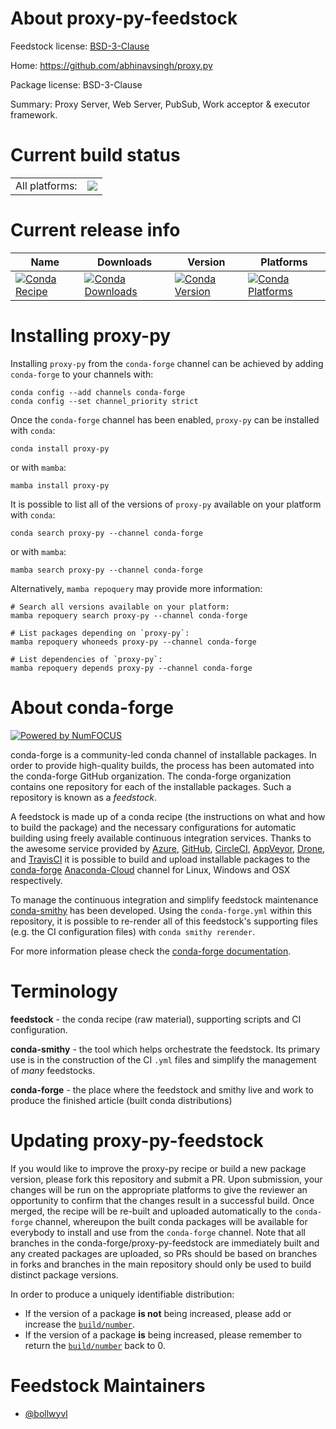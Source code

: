 About proxy-py-feedstock
========================

Feedstock license: [BSD-3-Clause](https://github.com/conda-forge/proxy-py-feedstock/blob/main/LICENSE.txt)

Home: https://github.com/abhinavsingh/proxy.py

Package license: BSD-3-Clause

Summary: Proxy Server, Web Server, PubSub, Work acceptor & executor framework.

Current build status
====================


<table><tr><td>All platforms:</td>
    <td>
      <a href="https://dev.azure.com/conda-forge/feedstock-builds/_build/latest?definitionId=19362&branchName=main">
        <img src="https://dev.azure.com/conda-forge/feedstock-builds/_apis/build/status/proxy-py-feedstock?branchName=main">
      </a>
    </td>
  </tr>
</table>

Current release info
====================

| Name | Downloads | Version | Platforms |
| --- | --- | --- | --- |
| [![Conda Recipe](https://img.shields.io/badge/recipe-proxy--py-green.svg)](https://anaconda.org/conda-forge/proxy-py) | [![Conda Downloads](https://img.shields.io/conda/dn/conda-forge/proxy-py.svg)](https://anaconda.org/conda-forge/proxy-py) | [![Conda Version](https://img.shields.io/conda/vn/conda-forge/proxy-py.svg)](https://anaconda.org/conda-forge/proxy-py) | [![Conda Platforms](https://img.shields.io/conda/pn/conda-forge/proxy-py.svg)](https://anaconda.org/conda-forge/proxy-py) |

Installing proxy-py
===================

Installing `proxy-py` from the `conda-forge` channel can be achieved by adding `conda-forge` to your channels with:

```
conda config --add channels conda-forge
conda config --set channel_priority strict
```

Once the `conda-forge` channel has been enabled, `proxy-py` can be installed with `conda`:

```
conda install proxy-py
```

or with `mamba`:

```
mamba install proxy-py
```

It is possible to list all of the versions of `proxy-py` available on your platform with `conda`:

```
conda search proxy-py --channel conda-forge
```

or with `mamba`:

```
mamba search proxy-py --channel conda-forge
```

Alternatively, `mamba repoquery` may provide more information:

```
# Search all versions available on your platform:
mamba repoquery search proxy-py --channel conda-forge

# List packages depending on `proxy-py`:
mamba repoquery whoneeds proxy-py --channel conda-forge

# List dependencies of `proxy-py`:
mamba repoquery depends proxy-py --channel conda-forge
```


About conda-forge
=================

[![Powered by
NumFOCUS](https://img.shields.io/badge/powered%20by-NumFOCUS-orange.svg?style=flat&colorA=E1523D&colorB=007D8A)](https://numfocus.org)

conda-forge is a community-led conda channel of installable packages.
In order to provide high-quality builds, the process has been automated into the
conda-forge GitHub organization. The conda-forge organization contains one repository
for each of the installable packages. Such a repository is known as a *feedstock*.

A feedstock is made up of a conda recipe (the instructions on what and how to build
the package) and the necessary configurations for automatic building using freely
available continuous integration services. Thanks to the awesome service provided by
[Azure](https://azure.microsoft.com/en-us/services/devops/), [GitHub](https://github.com/),
[CircleCI](https://circleci.com/), [AppVeyor](https://www.appveyor.com/),
[Drone](https://cloud.drone.io/welcome), and [TravisCI](https://travis-ci.com/)
it is possible to build and upload installable packages to the
[conda-forge](https://anaconda.org/conda-forge) [Anaconda-Cloud](https://anaconda.org/)
channel for Linux, Windows and OSX respectively.

To manage the continuous integration and simplify feedstock maintenance
[conda-smithy](https://github.com/conda-forge/conda-smithy) has been developed.
Using the ``conda-forge.yml`` within this repository, it is possible to re-render all of
this feedstock's supporting files (e.g. the CI configuration files) with ``conda smithy rerender``.

For more information please check the [conda-forge documentation](https://conda-forge.org/docs/).

Terminology
===========

**feedstock** - the conda recipe (raw material), supporting scripts and CI configuration.

**conda-smithy** - the tool which helps orchestrate the feedstock.
                   Its primary use is in the construction of the CI ``.yml`` files
                   and simplify the management of *many* feedstocks.

**conda-forge** - the place where the feedstock and smithy live and work to
                  produce the finished article (built conda distributions)


Updating proxy-py-feedstock
===========================

If you would like to improve the proxy-py recipe or build a new
package version, please fork this repository and submit a PR. Upon submission,
your changes will be run on the appropriate platforms to give the reviewer an
opportunity to confirm that the changes result in a successful build. Once
merged, the recipe will be re-built and uploaded automatically to the
`conda-forge` channel, whereupon the built conda packages will be available for
everybody to install and use from the `conda-forge` channel.
Note that all branches in the conda-forge/proxy-py-feedstock are
immediately built and any created packages are uploaded, so PRs should be based
on branches in forks and branches in the main repository should only be used to
build distinct package versions.

In order to produce a uniquely identifiable distribution:
 * If the version of a package **is not** being increased, please add or increase
   the [``build/number``](https://docs.conda.io/projects/conda-build/en/latest/resources/define-metadata.html#build-number-and-string).
 * If the version of a package **is** being increased, please remember to return
   the [``build/number``](https://docs.conda.io/projects/conda-build/en/latest/resources/define-metadata.html#build-number-and-string)
   back to 0.

Feedstock Maintainers
=====================

* [@bollwyvl](https://github.com/bollwyvl/)

